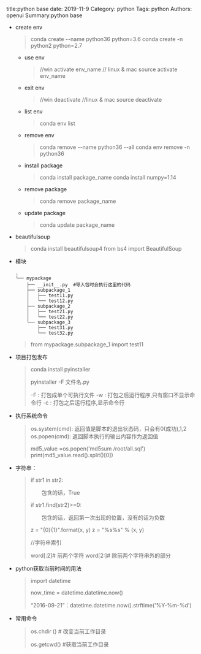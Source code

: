 title:python base
date: 2019-11-9
Category: python
Tags: python
Authors: openui
Summary:python base

* create env

  > conda create --name python36 python=3.6
  > conda create -n python2 python=2.7

  * use env

    > //win
    > activate env_name
    > // linux & mac
    > source activate env_name

  * exit env

    > //win 
    > deactivate
    > //linux & mac
    > source deactivate

  * list env

    > conda env list

  * remove env

    > conda remove --name python36 --all
    > conda env remove -n python36

  * install package

    > conda install package_name
    > conda install numpy=1.14

  * remove package

    > conda remove package_name

  * update package

    > conda update package_name

* beautifulsoup

  > conda install beautifulsoup4
  > from bs4 import BeautifulSoup

* 模块

  ```
  .
  └── mypackage
      ├── __init__.py  #导入包时会执行这里的代码
      ├── subpackage_1
      │   ├── test11.py
      │   └── test12.py
      ├── subpackage_2
      │   ├── test21.py
      │   └── test22.py
      └── subpackage_3
          ├── test31.py
          └── test32.py
  ```
  
  > from mypackage.subpackage_1 import test11

* 项目打包发布

  > conda install  pyinstaller
  >
  > pyinstaller -F 文件名.py 
  >
  > -F : 打包成单个可执行文件
  > -w : 打包之后运行程序,只有窗口不显示命令行
  > -c : 打包之后运行程序,显示命令行

* 执行系统命令

  >  os.system(cmd): 返回值是脚本的退出状态码，只会有0(成功),1,2 
  >  os.popen(cmd): 返回脚本执行的输出内容作为返回值 
  >
  >  md5_value =os.popen('md5sum /root/all.sql')
  >  print(md5_value.read().split()[0])

* 字符串：

  > if str1 in str2:
  >
  > 　　包含的话，True
  >
  > if str1.find(str2)>=0:
  >
  > 　　包含的话，返回第一次出现的位置，没有的话为负数
  >
  > 
  >
  > z = "{0}{1}".format(x, y) 
  > z = "%s%s" % (x, y) 
  >
  > //字符串索引
  >
  > word[:2]# 前两个字符
  > word[2:]# 除前两个字符串外的部分

* python获取当前时间的用法

  >  import datetime 
  >
  >  now_time = datetime.datetime.now() 
  >
  >  “2016-09-21”：datetime.datetime.now().strftime('%Y-%m-%d') 

* 常用命令

  >  os.chdir () # 改变当前工作目录
  >
  >   os.getcwd()  #获取当前工作目录
